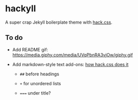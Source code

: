 # hackyll

A super crap Jekyll boilerplate theme with [hack.css](https://github.com/egoist/hack).

## To do

+ Add README gif: https://media.giphy.com/media/UVqPbnRA3vjOw/giphy.gif

+ Add markdown-style text add-ons: [how hack.css does it](https://github.com/egoist/hack/blob/master/src/css/markdown.css)

    + `##` before headings

    + `+` for unordered lists

    + `===` under title?